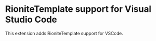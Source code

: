 # RioniteTemplate support for Visual Studio Code

This extension adds RioniteTemplate support for VSCode.
